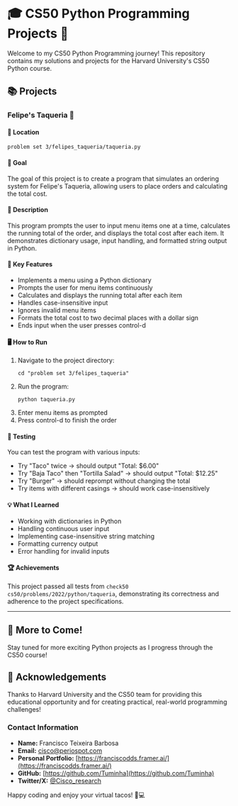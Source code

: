 # 🎓 CS50 Python Programming Projects 🐍

Welcome to my CS50 Python Programming journey! This repository contains my solutions and projects for the Harvard University's CS50 Python course.

## 📚 Projects

### Felipe's Taqueria 🌮

#### 📂 Location
`problem set 3/felipes_taqueria/taqueria.py`

#### 🎯 Goal
The goal of this project is to create a program that simulates an ordering system for Felipe's Taqueria, allowing users to place orders and calculating the total cost.

#### 📝 Description
This program prompts the user to input menu items one at a time, calculates the running total of the order, and displays the total cost after each item. It demonstrates dictionary usage, input handling, and formatted string output in Python.

#### 🔑 Key Features
- Implements a menu using a Python dictionary
- Prompts the user for menu items continuously
- Calculates and displays the running total after each item
- Handles case-insensitive input
- Ignores invalid menu items
- Formats the total cost to two decimal places with a dollar sign
- Ends input when the user presses control-d

#### 🖥️ How to Run
1. Navigate to the project directory:
   ```
   cd "problem set 3/felipes_taqueria"
   ```
2. Run the program:
   ```
   python taqueria.py
   ```
3. Enter menu items as prompted
4. Press control-d to finish the order

#### 🧪 Testing
You can test the program with various inputs:
- Try "Taco" twice → should output "Total: $6.00"
- Try "Baja Taco" then "Tortilla Salad" → should output "Total: $12.25"
- Try "Burger" → should reprompt without changing the total
- Try items with different casings → should work case-insensitively

#### 💡 What I Learned
- Working with dictionaries in Python
- Handling continuous user input
- Implementing case-insensitive string matching
- Formatting currency output
- Error handling for invalid inputs

#### 🏆 Achievements
This project passed all tests from `check50 cs50/problems/2022/python/taqueria`, demonstrating its correctness and adherence to the project specifications.

---

## 🚀 More to Come!
Stay tuned for more exciting Python projects as I progress through the CS50 course!

## 🙏 Acknowledgements
Thanks to Harvard University and the CS50 team for providing this educational opportunity and for creating practical, real-world programming challenges!

### Contact Information

- **Name:** Francisco Teixeira Barbosa
- **Email:** cisco@periospot.com
- **Personal Portfolio:** [https://franciscodds.framer.ai/](https://franciscodds.framer.ai/)
- **GitHub:** [https://github.com/Tuminha](https://github.com/Tuminha)
- **Twitter/X:** [@Cisco_research](https://x.com/Cisco_research)

Happy coding and enjoy your virtual tacos! 🌮💻

